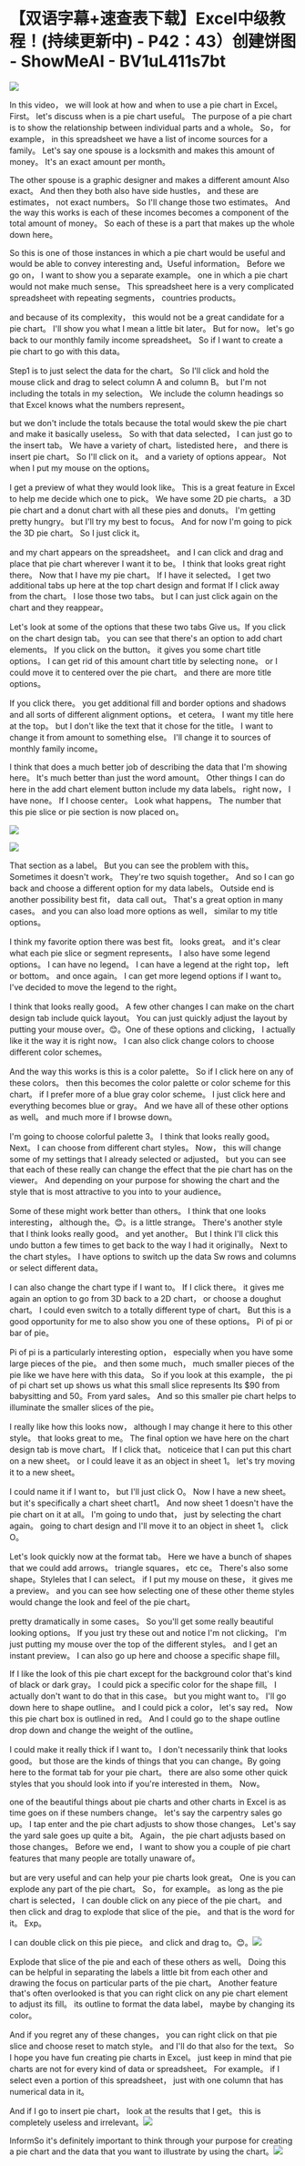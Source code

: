 # 【双语字幕+速查表下载】Excel中级教程！(持续更新中) - P42：43）创建饼图 - ShowMeAI - BV1uL411s7bt

![](img/5bdc3cc25339559bcf311ee5393c13b6_0.png)

In this video， we will look at how and when to use a pie chart in Excel。 First。 let's discuss when is a pie chart useful。 The purpose of a pie chart is to show the relationship between individual parts and a whole。 So， for example， in this spreadsheet we have a list of income sources for a family。 Let's say one spouse is a locksmith and makes this amount of money。 It's an exact amount per month。

 The other spouse is a graphic designer and makes a different amount Also exact。 And then they both also have side hustles， and these are estimates， not exact numbers。 So I'll change those two estimates。 And the way this works is each of these incomes becomes a component of the total amount of money。 So each of these is a part that makes up the whole down here。

 So this is one of those instances in which a pie chart would be useful and would be able to convey interesting and。Useful information。 Before we go on， I want to show you a separate example。 one in which a pie chart would not make much sense。 This spreadsheet here is a very complicated spreadsheet with repeating segments， countries products。

 and because of its complexity， this would not be a great candidate for a pie chart。 I'll show you what I mean a little bit later。 But for now。 let's go back to our monthly family income spreadsheet。 So if I want to create a pie chart to go with this data。

 Step1 is to just select the data for the chart。 So I'll click and hold the mouse click and drag to select column A and column B。 but I'm not including the totals in my selection。 We include the column headings so that Excel knows what the numbers represent。

 but we don't include the totals because the total would skew the pie chart and make it basically useless。 So with that data selected， I can just go to the insert tab。 We have a variety of chart。listedisted here， and there is insert pie chart。 So I'll click on it。 and a variety of options appear。 Not when I put my mouse on the options。

 I get a preview of what they would look like。 This is a great feature in Excel to help me decide which one to pick。 We have some 2D pie charts。 a 3D pie chart and a donut chart with all these pies and donuts。 I'm getting pretty hungry。 but I'll try my best to focus。 And for now I'm going to pick the 3D pie chart。 So I just click it。

 and my chart appears on the spreadsheet。 and I can click and drag and place that pie chart wherever I want it to be。 I think that looks great right there。 Now that I have my pie chart。 If I have it selected。 I get two additional tabs up here at the top chart design and format If I click away from the chart。 I lose those two tabs。 but I can just click again on the chart and they reappear。

 Let's look at some of the options that these two tabs Give us。If you click on the chart design tab。 you can see that there's an option to add chart elements。 If you click on the button。 it gives you some chart title options。 I can get rid of this amount chart title by selecting none。 or I could move it to centered over the pie chart。 and there are more title options。

 If you click there。 you get additional fill and border options and shadows and all sorts of different alignment options。 et cetera。 I want my title here at the top。 but I don't like the text that it chose for the title。 I want to change it from amount to something else。 I'll change it to sources of monthly family income。

 I think that does a much better job of describing the data that I'm showing here。 It's much better than just the word amount。 Other things I can do here in the add chart element button include my data labels。 right now， I have none。 If I choose center。 Look what happens。 The number that this pie slice or pie section is now placed on。



![](img/5bdc3cc25339559bcf311ee5393c13b6_2.png)

![](img/5bdc3cc25339559bcf311ee5393c13b6_3.png)

That section as a label。 But you can see the problem with this。 Sometimes it doesn't work。 They're two squish together。 And so I can go back and choose a different option for my data labels。 Outside end is another possibility best fit， data call out。 That's a great option in many cases。 and you can also load more options as well， similar to my title options。

 I think my favorite option there was best fit。 looks great。 and it's clear what each pie slice or segment represents。 I also have some legend options。 I can have no legend。 I can have a legend at the right top， left or bottom。 and once again。 I can get more legend options if I want to。 I've decided to move the legend to the right。

 I think that looks really good。 A few other changes I can make on the chart design tab include quick layout。 You can just quickly adjust the layout by putting your mouse over。😊。One of these options and clicking， I actually like it the way it is right now。 I can also click change colors to choose different color schemes。

 And the way this works is this is a color palette。 So if I click here on any of these colors。 then this becomes the color palette or color scheme for this chart。 if I prefer more of a blue gray color scheme。 I just click here and everything becomes blue or gray。 And we have all of these other options as well。 and much more if I browse down。

 I'm going to choose colorful palette 3。 I think that looks really good。 Next。 I can choose from different chart styles。 Now， this will change some of my settings that I already selected or adjusted。 but you can see that each of these really can change the effect that the pie chart has on the viewer。 And depending on your purpose for showing the chart and the style that is most attractive to you into to your audience。

 Some of these might work better than others。 I think that one looks interesting， although the。😊。is a little strange。 There's another style that I think looks really good。 and yet another。 But I think I'll click this undo button a few times to get back to the way I had it originally。 Next to the chart styles。 I have options to switch up the data Sw rows and columns or select different data。

 I can also change the chart type if I want to。 If I click there。 it gives me again an option to go from 3D back to a 2D chart， or choose a doughut chart。 I could even switch to a totally different type of chart。 But this is a good opportunity for me to also show you one of these options。 Pi of pi or bar of pie。

 Pi of pi is a particularly interesting option， especially when you have some large pieces of the pie。 and then some much， much smaller pieces of the pie like we have here with this data。 So if you look at this example， the pi of pi chart set up shows us what this small slice represents Its $90 from babysitting and 50。From yard sales。 And so this smaller pie chart helps to illuminate the smaller slices of the pie。

 I really like how this looks now， although I may change it here to this other style。 that looks great to me。 The final option we have here on the chart design tab is move chart。 If I click that。 noticeice that I can put this chart on a new sheet。 or I could leave it as an object in sheet 1。 let's try moving it to a new sheet。

 I could name it if I want to， but I'll just click O。 Now I have a new sheet。 but it's specifically a chart sheet chart1。 And now sheet 1 doesn't have the pie chart on it at all。 I'm going to undo that， just by selecting the chart again。 going to chart design and I'll move it to an object in sheet 1。 click O。

 Let's look quickly now at the format tab。 Here we have a bunch of shapes that we could add arrows。 triangle squares， etc ce。 There's also some shape。Styleles that I can select。 if I put my mouse on these， it gives me a preview。 and you can see how selecting one of these other theme styles would change the look and feel of the pie chart。

 pretty dramatically in some cases。 So you'll get some really beautiful looking options。 If you just try these out and notice I'm not clicking。 I'm just putting my mouse over the top of the different styles。 and I get an instant preview。 I can also go up here and choose a specific shape fill。

 If I like the look of this pie chart except for the background color that's kind of black or dark gray。 I could pick a specific color for the shape fill。 I actually don't want to do that in this case。 but you might want to。 I'll go down here to shape outline。 and I could pick a color， let's say red。 Now this pie chart box is outlined in red。 And I could go to the shape outline drop down and change the weight of the outline。

 I could make it really thick if I want to。 I don't necessarily think that looks good。 but those are the kinds of things that you can change。By going here to the format tab for your pie chart。 there are also some other quick styles that you should look into if you're interested in them。 Now。

 one of the beautiful things about pie charts and other charts in Excel is as time goes on if these numbers change。 let's say the carpentry sales go up。 I tap enter and the pie chart adjusts to show those changes。 Let's say the yard sale goes up quite a bit。 Again， the pie chart adjusts based on those changes。 Before we end， I want to show you a couple of pie chart features that many people are totally unaware of。

 but are very useful and can help your pie charts look great。 One is you can explode any part of the pie chart。 So， for example。 as long as the pie chart is selected， I can double click on any piece of the pie chart。 and then click and drag to explode that slice of the pie。 and that is the word for it。 Exp。

 I can double click on this pie piece。 and click and drag to。😊。![](img/5bdc3cc25339559bcf311ee5393c13b6_5.png)

Explode that slice of the pie and each of these others as well。 Doing this can be helpful in separating the labels a little bit from each other and drawing the focus on particular parts of the pie chart。 Another feature that's often overlooked is that you can right click on any pie chart element to adjust its fill。 its outline to format the data label， maybe by changing its color。

 And if you regret any of these changes， you can right click on that pie slice and choose reset to match style。 and I'll do that also for the text。 So I hope you have fun creating pie charts in Excel。 just keep in mind that pie charts are not for every kind of data or spreadsheet。 For example。 if I select even a portion of this spreadsheet， just with one column that has numerical data in it。

 And if I go to insert pie chart， look at the results that I get。 this is completely useless and irrelevant。![](img/5bdc3cc25339559bcf311ee5393c13b6_7.png)

InformSo it's definitely important to think through your purpose for creating a pie chart and the data that you want to illustrate by using the chart。![](img/5bdc3cc25339559bcf311ee5393c13b6_9.png)
